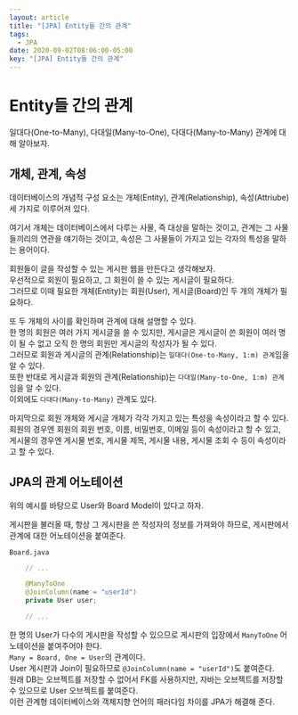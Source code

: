 ```yaml
---
layout: article
title: "[JPA] Entity들 간의 관계"
tags:
  - JPA
date: 2020-09-02T08:06:00-05:00
key: "[JPA] Entity들 간의 관계"
---
```


# Entity들 간의 관계

일대다(One-to-Many), 다대일(Many-to-One), 다대다(Many-to-Many) 관계에 대해 알아보자.

<!--more-->

## 개체, 관계, 속성

데이터베이스의 개념적 구성 요소는 개체(Entity), 관계(Relationship), 속성(Attriube) 세 가지로 이루어져 있다.<br>

여기서 개체는 데이터베이스에서 다루는 사물, 즉 대상을 말하는 것이고, 관계는 그 사물들끼리의 연관을 얘기하는 것이고, 속성은 그 사물들이 가지고 있는 각자의 특성을 말하는 용어이다.<br>

회원들이 글을 작성할 수 있는 게시판 웹을 만든다고 생각해보자.<br>
우선적으로 회원이 필요하고, 그 회원이 쓸 수 있는 게시글이 필요하다.<br>
그러므로 이때 필요한 개체(Entity)는 회원(User), 게시글(Board)인 두 개의 개체가 필요하다.<br>

또 두 개체의 사이를 확인하며 관계에 대해 설명할 수 있다.<br>
한 명의 회원은 여러 가지 게시글을 쓸 수 있지만, 게시글은 게시글이 쓴 회원이 여러 명이 될 수 없고 오직 한 명의 회원만 게시글의 작성자가 될 수 있다.<br>
그러므로 회원과 게시글의 관계(Relationship)는 `일대다(One-to-Many, 1:m) 관계`임을 알 수 있다.<br>
또한 반대로 게시글과 회원의 관계(Relationship)는 `다대일(Many-to-One, 1:m) 관계`임을 알 수 있다.<br>
이외에도 `다대다(Many-to-Many)` 관계도 있다.<br>

마지막으로 회원 개체와 게시글 개체가 각각 가지고 있는 특성을 속성이라고 할 수 있다.<br>
회원의 경우엔 회원의 회원 번호, 이름, 비밀번호, 이메일 등이 속성이라고 할 수 있고, 게시물의 경우엔 게시물 번호, 게시물 제목, 게시물 내용, 게시물 조회 수 등이 속성이라고 할 수 있다.<br>

## JPA의 관계 어노테이션

위의 예시를 바탕으로 User와 Board Model이 있다고 하자.<br>

게시판을 불러올 때, 항상 그 게시판을 쓴 작성자의 정보를 가져와야 하므로,  게시판에서 관계에 대한 어노테이션을 붙여준다.<br>

`Board.java`
```java
    // ...

	@ManyToOne
	@JoinColumn(name = "userId")
	private User user;

    // ...
```
한 명의 User가 다수의 게시판을 작성할 수 있으므로 게시판의 입장에서 `ManyToOne` 어노테이션을 붙여주어야 한다.<br>
`Many = Board, One = User`의 관계이다.<br>
User 게시판과 Join이 필요하므로 `@JoinColumn(name = "userId")`도 붙여준다.<br>
원래 DB는 오브젝트를 저장할 수 없어서 FK를 사용하지만, 자바는 오브젝트를 저장할 수 있으므로 User 오브젝트를 붙여준다.<br>
이런 관계형 데이터베이스와 객체지향 언어의 패러다임 차이를 JPA가 해결해 준다.<br>